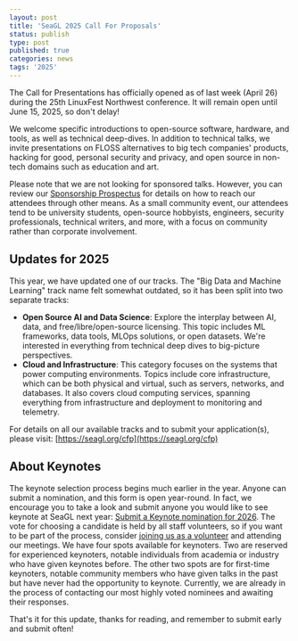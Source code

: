 ```yaml
---
layout: post
title: 'SeaGL 2025 Call For Proposals'
status: publish
type: post
published: true
categories: news
tags: '2025'
---
```


The Call for Presentations has officially opened as of last week (April 26) during the 25th LinuxFest Northwest conference. It will remain open until June 15, 2025, so don't delay!

We welcome specific introductions to open-source software, hardware, and tools, as well as technical deep-dives. In addition to technical talks, we invite presentations on FLOSS alternatives to big tech companies' products, hacking for good, personal security and privacy, and open source in non-tech domains such as education and art.

Please note that we are not looking for sponsored talks. However, you can review our [Sponsorship Prospectus](https://seagl.org/sponsors/SeaGL_Partnership_Sponsor_Prospectus_2025.pdf) for details on how to reach our attendees through other means. As a small community event, our attendees tend to be university students, open-source hobbyists, engineers, security professionals, technical writers, and more, with a focus on community rather than corporate involvement.

## Updates for 2025

This year, we have updated one of our tracks. The "Big Data and Machine Learning" track name felt somewhat outdated, so it has been split into two separate tracks:
- **Open Source AI and Data Science**: Explore the interplay between AI, data, and free/libre/open-source licensing. This topic includes ML frameworks, data tools, MLOps solutions, or open datasets. We're interested in everything from technical deep dives to big-picture perspectives.
- **Cloud and Infrastructure**: This category focuses on the systems that power computing environments. Topics include core infrastructure, which can be both physical and virtual, such as servers, networks, and databases. It also covers cloud computing services, spanning everything from infrastructure and deployment to monitoring and telemetry.

For details on all our available tracks and to submit your application(s), please visit: [https://seagl.org/cfp](https://seagl.org/cfp)

## About Keynotes

The keynote selection process begins much earlier in the year. Anyone can submit a nomination, and this form is open year-round. In fact, we encourage you to take a look and submit anyone you would like to see keynote at SeaGL next year: [Submit a Keynote nomination for 2026](https://seagl.org/keynote_suggestions). The vote for choosing a candidate is held by all staff volunteers, so if you want to be part of the process, consider [joining us as a volunteer](https://seagl.org/get_involved) and attending our meetings. We have four spots available for keynoters. Two are reserved for experienced keynoters, notable individuals from academia or industry who have given keynotes before. The other two spots are for first-time keynoters, notable community members who have given talks in the past but have never had the opportunity to keynote. Currently, we are already in the process of contacting our most highly voted nominees and awaiting their responses.

That's it for this update, thanks for reading, and remember to submit early and submit often!
